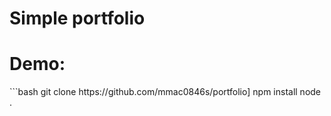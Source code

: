 <h1>Simple portfolio</h1>
<h1>Demo: </h1>
```bash
git clone https://github.com/mmac0846s/portfolio]
npm install
node .
